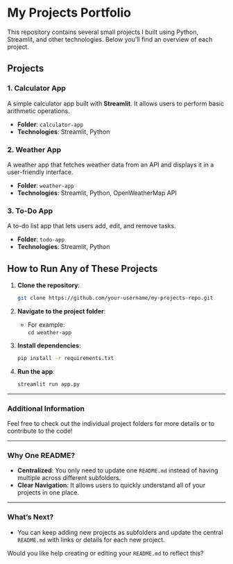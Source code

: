 # My Projects Portfolio

This repository contains several small projects I built using Python, Streamlit, and other technologies. Below you'll find an overview of each project.

## Projects

### 1. Calculator App
A simple calculator app built with **Streamlit**. It allows users to perform basic arithmetic operations.

- **Folder**: `calculator-app`
- **Technologies**: Streamlit, Python

### 2. Weather App
A weather app that fetches weather data from an API and displays it in a user-friendly interface.

- **Folder**: `weather-app`
- **Technologies**: Streamlit, Python, OpenWeatherMap API

### 3. To-Do App
A to-do list app that lets users add, edit, and remove tasks.

- **Folder**: `todo-app`
- **Technologies**: Streamlit, Python

## How to Run Any of These Projects

1. **Clone the repository**:
    ```bash
    git clone https://github.com/your-username/my-projects-repo.git
    ```

2. **Navigate to the project folder**:
    - For example:  
    `cd weather-app`

3. **Install dependencies**:
    ```bash
    pip install -r requirements.txt
    ```

4. **Run the app**:
    ```bash
    streamlit run app.py
    ```

---

### Additional Information

Feel free to check out the individual project folders for more details or to contribute to the code!

---

### Why One README?

- **Centralized**: You only need to update one `README.md` instead of having multiple across different subfolders.
- **Clear Navigation**: It allows users to quickly understand all of your projects in one place.

---

### What’s Next?

- You can keep adding new projects as subfolders and update the central `README.md` with links or details for each new project.

Would you like help creating or editing your `README.md` to reflect this?

